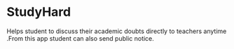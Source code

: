 # StudyHard
Helps student to discuss their academic doubts directly to teachers anytime .From this app student can also send public notice.
